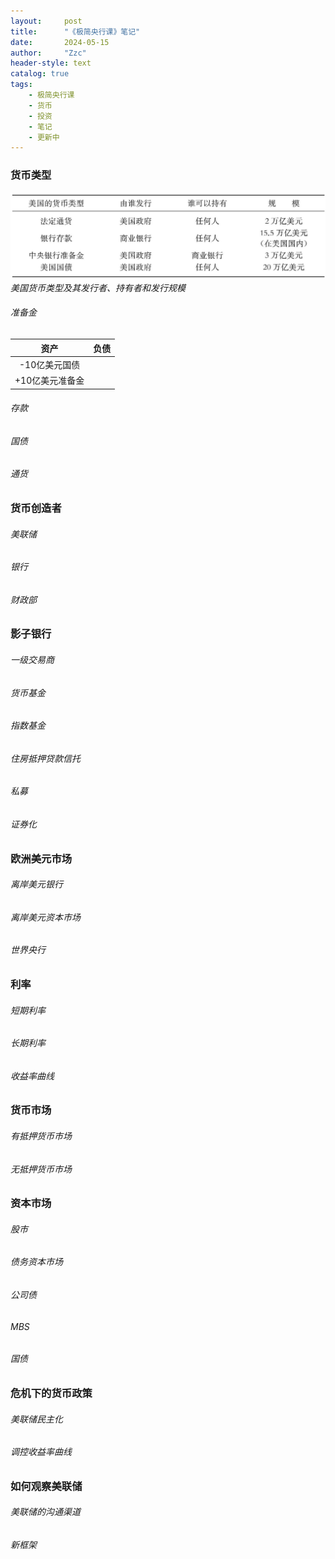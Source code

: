 ```yaml
---
layout:     post
title:      "《极简央行课》笔记"
date:       2024-05-15
author:     "Zzc"
header-style: text
catalog: true
tags:
    - 极简央行课
    - 货币
    - 投资
    - 笔记
    - 更新中
---
```


### 货币类型

![img](/img/in-post/post-极简央行课/img003_p027_1.jpg)
*美国货币类型及其发行者、持有者和发行规模*

###### 准备金

资产 | 负债
:-: | :-: 
-10亿美元国债 | 
+10亿美元准备金 |

###### 存款

###### 国债

###### 通货

### 货币创造者

###### 美联储

###### 银行

###### 财政部

### 影子银行

###### 一级交易商

###### 货币基金

###### 指数基金

###### 住房抵押贷款信托

###### 私募

###### 证券化

### 欧洲美元市场

###### 离岸美元银行

###### 离岸美元资本市场

###### 世界央行

### 利率

###### 短期利率

###### 长期利率

###### 收益率曲线

### 货币市场

###### 有抵押货币市场

###### 无抵押货币市场

### 资本市场

###### 股市

###### 债务资本市场

###### 公司债

###### MBS

###### 国债

### 危机下的货币政策

###### 美联储民主化

###### 调控收益率曲线

### 如何观察美联储

###### 美联储的沟通渠道

###### 新框架